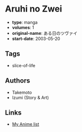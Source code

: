 # Aruhi no Zwei

-   **type**: manga
-   **volumes**: 1
-   **original-name**: ある日のツヴァイ
-   **start-date**: 2003-05-20

## Tags

-   slice-of-life

## Authors

-   Takemoto
-   Izumi (Story & Art)

## Links

-   [My Anime list](https://myanimelist.net/manga/86605/Aruhi_no_Zwei)
